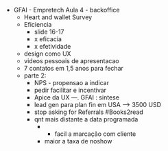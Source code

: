 - GFAI - Empretech Aula 4 - backoffice
    - Heart and wallet Survey
    - Eficiencia
        - slide 16-17
        - x eficacia
        - x efetividade
    - design como UX
    - videos pessoais de apresentacao
    - 7 contatos em 1,5 anos para fechar
    - parte 2:
        - NPS - propensao a indicar
        - pedir facilitar e incentivar
        - Apice da UX —. GFAI : sintese
        - lead gen para plan fin em USA —> 3500 USD
        - stop asking for Referrals #Books2read
        - qnt mais distante a data programada
            - + facil a marcação com cliente
            - maior a taxa de noshow